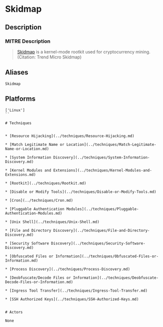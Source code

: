 
# Skidmap

## Description

### MITRE Description

> [Skidmap](https://attack.mitre.org/software/S0468) is a kernel-mode rootkit used for cryptocurrency mining.(Citation: Trend Micro Skidmap)

## Aliases

```
Skidmap
```

## Platforms

```
['Linux']
``

# Techniques


* [Resource Hijacking](../techniques/Resource-Hijacking.md)

* [Match Legitimate Name or Location](../techniques/Match-Legitimate-Name-or-Location.md)
    
* [System Information Discovery](../techniques/System-Information-Discovery.md)
    
* [Kernel Modules and Extensions](../techniques/Kernel-Modules-and-Extensions.md)
    
* [Rootkit](../techniques/Rootkit.md)
    
* [Disable or Modify Tools](../techniques/Disable-or-Modify-Tools.md)
    
* [Cron](../techniques/Cron.md)
    
* [Pluggable Authentication Modules](../techniques/Pluggable-Authentication-Modules.md)
    
* [Unix Shell](../techniques/Unix-Shell.md)
    
* [File and Directory Discovery](../techniques/File-and-Directory-Discovery.md)
    
* [Security Software Discovery](../techniques/Security-Software-Discovery.md)
    
* [Obfuscated Files or Information](../techniques/Obfuscated-Files-or-Information.md)
    
* [Process Discovery](../techniques/Process-Discovery.md)
    
* [Deobfuscate/Decode Files or Information](../techniques/Deobfuscate-Decode-Files-or-Information.md)
    
* [Ingress Tool Transfer](../techniques/Ingress-Tool-Transfer.md)
    
* [SSH Authorized Keys](../techniques/SSH-Authorized-Keys.md)
    

# Actors

None
